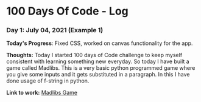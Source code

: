 # 100 Days Of Code - Log

### Day 1: July 04, 2021 (Example 1)

**Today's Progress**: Fixed CSS, worked on canvas functionality for the app.

**Thoughts:** Today I started 100 days of Code challenge to keep myself consistent with learning something new everyday. So today I have built a game called Madlibs. This is a very basic python programmed game where you give some inputs and it gets substituted in a paragraph. In this I have done usage of f-string in python.

**Link to work:** [Madlibs Game](https://github.com/snehapatil1/madlibs-game)
